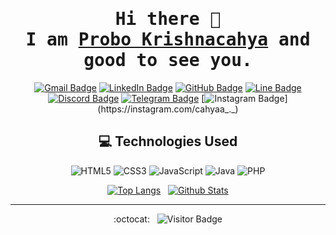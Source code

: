 <div align="center"  />

# <samp>Hi there 👋 <br> I am <a href="https://s.id/cahyaa">Probo Krishnacahya</a> and good to see you.</samp>

[![Gmail Badge](https://img.shields.io/badge/-prob.krshn@gmail.com-C5221F?style=plastic&logo=gmail&logoColor=white&link=mailto:prob.krshn@gmail.com)](mailto:prob.krshn@gmail.com)
[![LinkedIn Badge](https://img.shields.io/badge/-Probo%20Krishnacahya-0274B3?style=plastic&logo=linkedin&logoColor=white&link=https://www.linkedin.com/in/probo-krishnacahya/)](https://www.linkedin.com/in/probo-krishnacahya/)
[![GitHub Badge](https://img.shields.io/badge/-cahyaa5758-201F1F?style=plastic&logo=github&logoColor=white&link=https://github.com/cahyaa5758/)](https://www.github.com/cahyaa5758/)
[![Line Badge](https://img.shields.io/badge/-krshn%5F%5F-00B900?style=plastic&logo=line&logoColor=white)](https://line.me/ti/p/~krshn_)
[![Discord Badge](https://img.shields.io/badge/-cahyaa%5F%5F%230912-5865F2?style=plastic&logo=discord&logoColor=white)](https://discord.com/users/542619130428391434)
[![Telegram Badge](https://img.shields.io/badge/-cahyaa%5F%5F-229ACD?style=plastic&logo=telegram&logoColor=white)](https://t.me/cahyaa_ "Contact on Telegram")
[![Instagram Badge](https://img.shields.io/badge/-cahyaa%5F%5F%5F%5F02-DD2E7A?style=plastic&logo=instagram&logoColor=white&link=https://instagram.com/cahyaa_._)](https://instagram.com/cahyaa_._)

## 💻 Technologies Used

![HTML5](https://img.shields.io/badge/-HTML5-E44D26?style=plastic&logo=html5&logoColor=white)
![CSS3](https://img.shields.io/badge/-CSS3-1572B6?style=plastic&logo=css3&logoColor=white)
![JavaScript](https://img.shields.io/badge/-JavaScript-EFD81D?style=plastic&logo=javascript&logoColor=white)
![Java](https://img.shields.io/badge/-Java-F95728?style=plastic&logo=java&logoColor=white)
![PHP](https://img.shields.io/badge/-PHP-777BB3?style=plastic&logo=php&logoColor=white)

[![Top Langs](https://github-readme-stats.vercel.app/api/top-langs/?username=cahyaa5758&layout=compact&langs_count=25&border_radius=7.5px&border_color=B85776&theme=dracula)](https://github.com/cahyaa5758/github-readme-stats) &nbsp;
[![Github Stats](https://github-readme-stats.vercel.app/api?username=cahyaa5758&count_private=true&show_icons=true&include_all_commits=true&icon_color=AEFDFF&border_radius=7.5px&border_color=628FDB&theme=tokyonight)](https://github.com/cahyaa5758/github-readme-stats)

<hr>

:octocat: &nbsp; ![Visitor Badge](https://visitor-badge.laobi.icu/badge?page_id=cahyaa5758.cahyaa5758)

<!-- - 🔭 I’m currently working on
- 🌱 I’m currently learning
- 👯 I’m looking to collaborate on
- 🤔 I’m looking for help with
- 💬 Ask me about
- 📫 How to reach me:
- 😄 Pronouns:
- ⚡ Fun fact: -->
